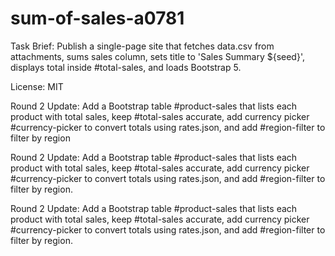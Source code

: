 # sum-of-sales-a0781

Task Brief:
Publish a single-page site that fetches data.csv from attachments, sums sales column, sets title to 'Sales Summary ${seed}', displays total inside #total-sales, and loads Bootstrap 5.

License: MIT

Round 2 Update:
Add a Bootstrap table #product-sales that lists each product with total sales, keep #total-sales accurate, add currency picker #currency-picker to convert totals using rates.json, and add #region-filter to filter by region

Round 2 Update:
Add a Bootstrap table #product-sales that lists each product with total sales, keep #total-sales accurate, add currency picker #currency-picker to convert totals using rates.json, and add #region-filter to filter by region.

Round 2 Update:
Add a Bootstrap table #product-sales that lists each product with total sales, keep #total-sales accurate, add currency picker #currency-picker to convert totals using rates.json, and add #region-filter to filter by region.